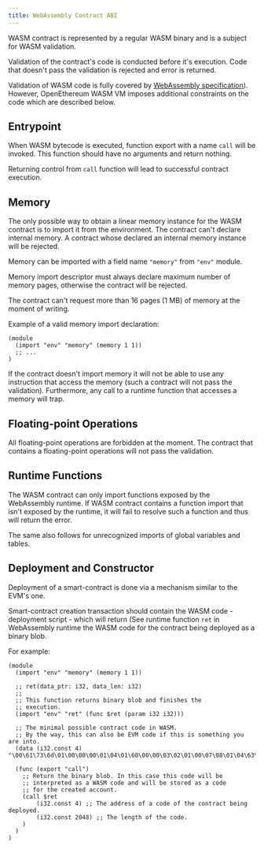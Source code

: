 ```yaml
---
title: WebAssembly Contract ABI
---
```


WASM contract is represented by a regular WASM binary and is a subject for WASM validation.

Validation of the contract's code is conducted before it's execution. Code that doesn't pass the validation is rejected and error is returned.

Validation of WASM code is fully covered by [WebAssembly specification](https://webassembly.github.io/spec/core/valid/index.html)). However, OpenEthereum WASM VM imposes additional constraints on the code which are described below.

## Entrypoint

When WASM bytecode is executed, function export with a name `call` will be invoked. This function should have no arguments and return nothing.

Returning control from `call` function will lead to successful contract execution.

## Memory

The only possible way to obtain a linear memory instance for the WASM contract is to import it from the environment. The contract can't declare internal memory. A contract whose declared an internal memory instance will be rejected.

Memory can be imported with a field name `"memory"` from `"env"` module.

Memory import descriptor must always declare maximum number of memory pages, otherwise the contract will be rejected.

The contract can't request more than 16 pages (1 MB) of memory at the moment of writing.

Example of a valid memory import declaration:

```wasm
(module
  (import "env" "memory" (memory 1 1))
  ;; ...
)
```

If the contract doesn't import memory it will not be able to use any instruction that access the memory (such a contract will not pass the validation). Furthermore, any call to a runtime function that accesses a memory will trap.

## Floating-point Operations

All floating-point operations are forbidden at the moment. The contract that contains a floating-point operations will not pass the validation.

## Runtime Functions

The WASM contract can only import functions exposed by the WebAssembly runtime. If WASM contract contains a function import that isn't exposed by the runtime, it will fail to resolve such a function and thus will return the error.

The same also follows for unrecognized imports of global variables and tables.

## Deployment and Constructor

Deployment of a smart-contract is done via a mechanism similar to the EVM's one.

Smart-contract creation transaction should contain the WASM code - deployment script - which will return (See runtime function `ret` in WebAssembly runtime the WASM code for the contract being deployed as a binary blob.

For example:

```wasm
(module
  (import "env" "memory" (memory 1 1))

  ;; ret(data_ptr: i32, data_len: i32)
  ;;
  ;; This function returns binary blob and finishes the 
  ;; execution.
  (import "env" "ret" (func $ret (param i32 i32)))
  
  ;; The minimal possible contract code in WASM.
  ;; By the way, this can also be EVM code if this is something you are into.
  (data (i32.const 4) "\00\61\73\6d\01\00\00\00\01\04\01\60\00\00\03\02\01\00\07\08\01\04\63\61\6c\6c\00\00\0a\04\01\02\00\0b\00\0a\04\6e\61\6d\65\02\03\01\00\00")

  (func (export "call")
    ;; Return the binary blob. In this case this code will be 
    ;; interpreted as a WASM code and will be stored as a code
    ;; for the created account.
    (call $ret
        (i32.const 4) ;; The address of a code of the contract being deployed.
        (i32.const 2048) ;; The length of the code.
    )
  )
)
```

